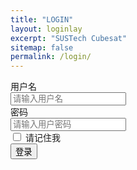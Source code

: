 ```yaml
---
title: "LOGIN"
layout: loginlay
excerpt: "SUSTech Cubesat"
sitemap: false
permalink: /login/
---
```


<!-- # Notice

{% for article in site.data.news %}
<p>{{ article.date }} <br>
<em>{{ article.headline }}</em></p>
{% endfor %} -->
<form class="form-horizontal" role="form" action="{{ site.url }}{{ site.baseurl }}/pictures.html" method="post" onsubmit="return fn()">
	<div class="form-group">
		<label for="firstname" class="col-sm-2 control-label">用户名</label>
		<div class="col-sm-10">
			<input type="text" class="form-control" id="firstname" 
				   placeholder="请输入用户名">
		</div>
	</div>
	<div class="form-group">
		<label for="lastname" class="col-sm-2 control-label">密码</label>
		<div class="col-sm-10">
			<input type="text" class="form-control" id="lastname" 
				   placeholder="请输入用户密码">
		</div>
	</div>
	<div class="form-group">
		<div class="col-sm-offset-2 col-sm-10">
			<div class="checkbox">
				<label>
					<input type="checkbox"> 请记住我
				</label>
			</div>
		</div>
	</div>
	<div class="form-group">
		<div class="col-sm-offset-2 col-sm-10">
			<button type="submit" class="btn btn-default">登录</button>
		</div>
	</div>
</form>
<!-- <form action="{{ site.url }}{{ site.baseurl }}/pictures.html" method="post" onsubmit="return fn()">
    <label for="firstname" class="col-sm-2 control-label">用户名：</label>
    <input type="text" name="userName" placeholder='请输入用户名'>
    <div  class="col-sm-10">
        <input type="password" name="passWord" placeholder='请输入密码'>
    </div>  
    <button type="submit" >submit</button>
</form> -->
<script>  
    function fn() {
        var flag=true;
        var myUserName = document.querySelectorAll("input")[0];
        var myPassWord = document.querySelectorAll("input")[1];
        if (myUserName.value == "sustech_ess") {
            if (myPassWord.value == "Cu8e$@t_2020") {
                alert("验证成功");
                return flag;
            }
            else {
                flag = false;
                alert("密码错误，请重新输入");
                return flag;
            }
        }
        else {
            flag = false;
            alert("用户名错误，请重新输入！");
            return flag;
        }
    }
</script>
<script src="https://cdn.bootcss.com/jquery/1.11.3/jquery.js">
</script>
<script src="https://cdnjs.cloudflare.com/ajax/libs/twitter-bootstrap/3.3.7/js/bootstrap.min.js">
  </script>